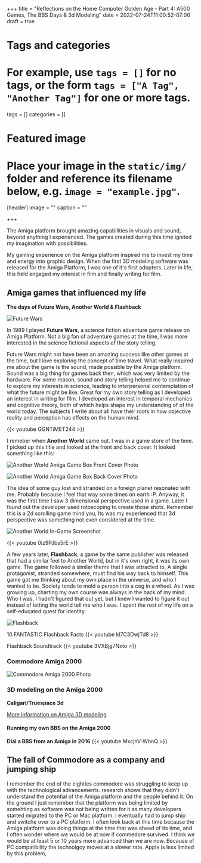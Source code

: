 +++
title = "Reflections on the Home Computer Golden Age - Part 4: A500 Games, The BBS Days & 3d Modeling"
date = 2022-07-24T11:00:52-07:00
draft = true

# Tags and categories
# For example, use `tags = []` for no tags, or the form `tags = ["A Tag", "Another Tag"]` for one or more tags.
tags = []
categories = []

# Featured image
# Place your image in the `static/img/` folder and reference its filename below, e.g. `image = "example.jpg"`.
[header]
image = ""
caption = ""

+++

The Amiga platform brought amazing capabilities in visuals and sound, beyond anything I experienced. The games created during this time ignited my imagination with possibilities. 

My gaming experience on the Amiga platform inspired me to invest my time and energy into graphic design.  When the first 3D modeling software was released for the Amiga Platform, I was one of it's first adopters. Later in life, this field engaged my interest in film and finally writing for film. 

## Amiga games that influenced my life
**The days of Future Wars, Another World & Flashback**

![Future Wars](/img/memorials/games/delphine-software/future-wars/futurewars-cover.jpg)

In 1989 I played **Future Wars**, a science fiction adventure game release on Amiga Platform. Not a big fan of adventure games at the time, I was more interested in the science fictional aspects of the story telling. 

Future Wars might not have been an amazing success like other games at the time, but I love exploring the concept of time travel. What really inspired me about the game is the sound, made possible by the Amiga platform. Sound was a big thing for games back then, which was very limited by the hardware. For some reason, sound and story telling helped me to continue to explore my interests in science, leading to interpersonal contemplation of what the future might be like. Great for my own story telling as I developed an interest in writing for film. I developed an interest in temporal mechanics and cognitive theory, both of which helps shape my understanding of of the world today. The subjects I write about all have their roots in how objective reality and perception has effects on the human mind.

{{< youtube GGNTiMET244 >}}
<p></p>

I remeber when **Another World** came out. I was in a game store of the time. I picked up this title and looked at the front and back cover. It looked something like this:

![Another World Amiga Game Box Front Cover Photo](/img/memorials/games/delphine-software/another-world/amiga-anotherworld-front.jpg)

![Another World Amiga Game Box Back Cover Photo](/img/memorials/games/delphine-software/another-world/amiga-anotherworld-back.jpg)

The idea of some guy lost and stranded on a foreign planet resonated with me. Probably because I feel that way some times on earth :P. Anyway, it was the first time I saw 3 dimensional perspective used in a game. Later I found out the developer used rotoscoping to create those shots. Remember this is a 2d scrolling game mind you, Its was my experienced that 3d perspective was something not even considered at the time. 

![Another World In-Game Screenshot](/img/memorials/games/delphine-software/another-world/another-world-4-shot.jpg)

{{< youtube 0iz9PJbs5rE >}}
<p></p>

A few years later, **Flashback**, a game by the same publisher was released that had a similar feel to Another World, but in it's own right, it was its own game. The game followed a similar theme that I was attracted to, A single protagonist, stranded somewhere, must find his way back to himself. This game got me thinking about my own place in the universe, and who I wanted to be. Society tends to mold a person into a cog in a wheel. As I was growing up, charting my own course was always in the back of my mind. Who I was, I hadn't figured that out yet, but I knew I wanted to figure it out instead of letting the world tell me who I was. I spent the rest of my life on a self-educated quest for identity.
 
![Flashback](/img/memorials/games/delphine-software/flashback/flashback-in-game-screenshot.jpg) 

10 FANTASTIC Flashback Facts
{{< youtube kl7C3DwjTd8 >}}

Flashback Soundtrack
{{< youtube 3VXBjg7Nxto >}}

### Commodore Amiga 2000

![Commodore Amiga 2000 Photo](/img/memorials/personal-computers/amiga2k1-1.jpg)


### 3D modeling on the Amiga 2000

**Caligari/Truespace 3d**

[More information on Amiga 3D modeling](http://www.etwright.org/cghist/a3d_intro.html)



#### Running my own BBS on the Amiga 2000

**Dial a BBS from an Amiga in 2016**
{{< youtube MxcjnV-WhnQ >}}



## The fall of Commodore as a company and jumping ship
I remember the end of the eighties commodore was struggling to keep up with the technological advancements. research shows that they didn't understand the potential of the Amiga platform and the people behind it. On the ground I just remember that the platform was being limited by somehting as software was not being written for it as many developers started migrated to the PC or Mac platform. I eventually had to jump ship and switche over to a PC platform. I often look back at this time because the Amiga platform was doing things at the time that was ahead of its time, and I often wonder where we would be at now if commedore survived. I think we would be at least 5 or 10 years more advanced than we are now. Because of PC compatibility the technolgoy moves at a slower rate. Apple is less limited by this problem,


